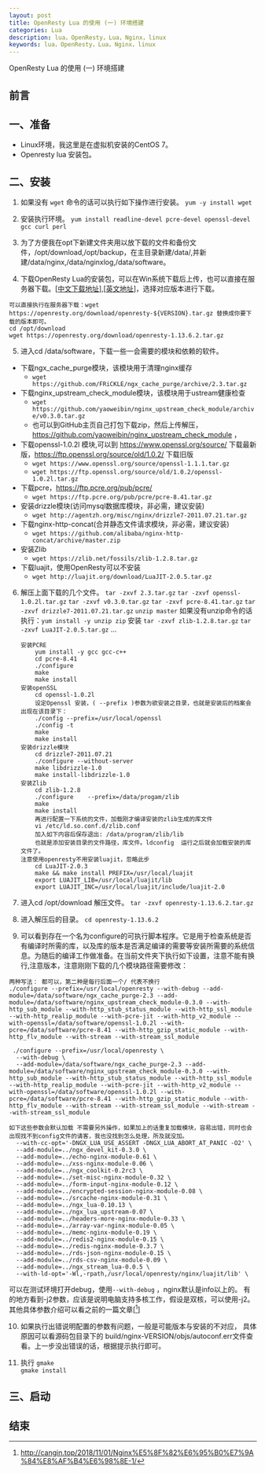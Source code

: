 ```yaml
---
layout: post
title: OpenResty Lua 的使用 (一) 环境搭建
categories: Lua
description: lua，OpenResty，Lua，Nginx，linux
keywords: lua，OpenResty，Lua，Nginx，linux
---
```


OpenResty Lua 的使用 (一) 环境搭建

## 前言

## 一、准备

* Linux环境，我这里是在虚拟机安装的CentOS 7。
* Openresty lua 安装包。

## 二、安装 

1. 如果没有 `wget` 命令的话可以执行如下操作进行安装。
 `yum -y install wget`

2. 安装执行环境。
  `yum install readline-devel pcre-devel openssl-devel gcc curl perl`

3. 为了方便我在opt下新建文件夹用以放下载的文件和备份文件，/opt/download,/opt/backup，在主目录新建/data/,并新建/data/nginx,/data/nginxlog,/data/software。

4. 下载OpenResty Lua的安装包，可以在Win系统下载后上传，也可以直接在服务器下载。[[中文下载地址](http://openresty.org/cn/download.html)],[[英文地址](https://openresty.org/en/download.html)]，选择对应版本进行下载。
```
可以直接执行在服务器下载：wget https://openresty.org/download/openresty-${VERSION}.tar.gz 替换成你要下载的版本即可。
cd /opt/download 
wget https://openresty.org/download/openresty-1.13.6.2.tar.gz  
```
5. 进入cd /data/software，下载一些一会需要的模块和依赖的软件。
  + 下载ngx_cache_purge模块，该模块用于清理nginx缓存
    - `wget https://github.com/FRiCKLE/ngx_cache_purge/archive/2.3.tar.gz`
  + 下载nginx_upstream_check_module模块，该模块用于ustream健康检查
    - `wget https://github.com/yaoweibin/nginx_upstream_check_module/archive/v0.3.0.tar.gz`
    - 也可以到GitHub主页自己打包下载zip，然后上传解压，https://github.com/yaoweibin/nginx_upstream_check_module ，
  + 下载openssl-1.0.2l 模块,可以到 https://www.openssl.org/source/ 下载最新版，https://ftp.openssl.org/source/old/1.0.2/ 下载旧版
    - `wget https://www.openssl.org/source/openssl-1.1.1.tar.gz`
    - `wget https://ftp.openssl.org/source/old/1.0.2/openssl-1.0.2l.tar.gz`
  + 下载pcre，https://ftp.pcre.org/pub/pcre/
    - `wget https://ftp.pcre.org/pub/pcre/pcre-8.41.tar.gz`
  + 安装drizzle模块(访问mysql数据库模块，非必需，建议安装)
    - `wget http://agentzh.org/misc/nginx/drizzle7-2011.07.21.tar.gz`
  + 下载nginx-http-concat(合并静态文件请求模块，非必需，建议安装)
    - `wget https://github.com/alibaba/nginx-http-concat/archive/master.zip`
  + 安装Zlib
    - `wget https://zlib.net/fossils/zlib-1.2.8.tar.gz`
  + 下载luajit，使用OpenResty可以不安装
    - `wget http://luajit.org/download/LuaJIT-2.0.5.tar.gz`

6.  解压上面下载的几个文件。
   `tar -zxvf 2.3.tar.gz`
   `tar -zxvf openssl-1.0.2l.tar.gz`
   `tar -zxvf v0.3.0.tar.gz`
   `tar -zxvf pcre-8.41.tar.gz`
   `tar -zxvf drizzle7-2011.07.21.tar.gz`
   `unzip master` 
    如果没有unzip命令的话执行：`yum install -y unzip zip` 安装
    `tar -zxvf zlib-1.2.8.tar.gz`
    `tar -zxvf LuaJIT-2.0.5.tar.gz`
    ...
    ```
    安装PCRE
        yum install -y gcc gcc-c++
        cd pcre-8.41
        ./configure
        make
        make install
    安装openSSL
        cd openssl-1.0.2l 
        设定Openssl 安装，( --prefix )参数为欲安装之目录，也就是安装后的档案会出现在该目录下：
        ./config --prefix=/usr/local/openssl
        ./config -t
        make
        make install 
    安装drizzle模块   
        cd drizzle7-2011.07.21  
        ./configure --without-server  
        make libdrizzle-1.0  
        make install-libdrizzle-1.0 
    安装Zlib
        cd zlib-1.2.8
        ./configure    --prefix=/data/progam/zlib
        make
        make install
        再进行配置一下系统的文件，加载刚才编译安装的zlib生成的库文件
        vi /etc/ld.so.conf.d/zlib.conf
        加入如下内容后保存退出: /data/program/zlib/lib
        也就是添加安装目录的文件路径，库文件。ldconfig  运行之后就会加载安装的库文件了。
    注意使用openresty不用安装luajit，忽略此步
        cd LuaJIT-2.0.3 
        make && make install PREFIX=/usr/local/luajit
        export LUAJIT_LIB=/usr/local/luajit/lib 
        export LUAJIT_INC=/usr/local/luajit/include/luajit-2.0
    ```

7. 进入cd /opt/download 解压文件。
  `tar -zxvf openresty-1.13.6.2.tar.gz`

8. 进入解压后的目录。
  `cd openresty-1.13.6.2`

9. 可以看到存在一个名为configure的可执行脚本程序。它是用于检查系统是否有编译时所需的库，以及库的版本是否满足编译的需要等安装所需要的系统信息。为随后的编译工作做准备。在当前文件夹下执行如下设置，注意不能有换行,注意版本，注意刚刚下载的几个模块路径需要修改：
```
两种写法： 都可以，第二种是每行后面一个/ 代表不换行
./configure --prefix=/usr/local/openresty --with-debug --add-module=/data/software/ngx_cache_purge-2.3 --add-module=/data/software/nginx_upstream_check_module-0.3.0 --with-http_sub_module --with-http_stub_status_module --with-http_ssl_module --with-http_realip_module --with-pcre-jit --with-http_v2_module --with-openssl=/data/software/openssl-1.0.2l --with-pcre=/data/software/pcre-8.41 --with-http_gzip_static_module --with-http_flv_module --with-stream --with-stream_ssl_module

 ./configure --prefix=/usr/local/openresty \
  --with-debug \
  --add-module=/data/software/ngx_cache_purge-2.3 --add-module=/data/software/nginx_upstream_check_module-0.3.0 --with-http_sub_module --with-http_stub_status_module --with-http_ssl_module --with-http_realip_module --with-pcre-jit --with-http_v2_module --with-openssl=/data/software/openssl-1.0.2l --with-pcre=/data/software/pcre-8.41 --with-http_gzip_static_module --with-http_flv_module --with-stream --with-stream_ssl_module --with-stream --with-stream_ssl_module
```
```
如下这些参数会默认加载 不需要另外操作，如果加上的话重复加载模块，容易出错，同时也会出现找不到config文件的请客，我也没找到怎么处理，所及就没加。
  --with-cc-opt='-DNGX_LUA_USE_ASSERT -DNGX_LUA_ABORT_AT_PANIC -O2' \
  --add-module=../ngx_devel_kit-0.3.0 \
  --add-module=../echo-nginx-module-0.61 \
  --add-module=../xss-nginx-module-0.06 \
  --add-module=../ngx_coolkit-0.2rc3 \
  --add-module=../set-misc-nginx-module-0.32 \
  --add-module=../form-input-nginx-module-0.12 \
  --add-module=../encrypted-session-nginx-module-0.08 \
  --add-module=../srcache-nginx-module-0.31 \
  --add-module=../ngx_lua-0.10.13 \
  --add-module=../ngx_lua_upstream-0.07 \
  --add-module=../headers-more-nginx-module-0.33 \
  --add-module=../array-var-nginx-module-0.05 \
  --add-module=../memc-nginx-module-0.19 \
  --add-module=../redis2-nginx-module-0.15 \
  --add-module=../redis-nginx-module-0.3.7 \
  --add-module=../rds-json-nginx-module-0.15 \
  --add-module=../rds-csv-nginx-module-0.09 \
  --add-module=../ngx_stream_lua-0.0.5 \
  --with-ld-opt='-Wl,-rpath,/usr/local/openresty/nginx/luajit/lib' \
```
 可以在测试环境打开debug，使用`--with-debug` ，nginx默认是info以上的。
有的地方看到-j2参数，应该是说明电脑支持多核工作，假设是双核，可以使用-j2。
其他具体参数介绍可以看之前的一篇文章[[^Nginx的使用之编译配置参数]]

10. 如果执行出错说明配置的参数有问题，一般是可能版本与安装的不对应， 具体原因可以看源码包目录下的 build/nginx-VERSION/objs/autoconf.err文件查看。上一步没出错误的话，根据提示执行即可。

11. 执行
   `gmake`  
   `gmake install`

## 三、启动


## 结束



[^Nginx的使用之编译配置参数]:http://cangin.top/2018/11/01/Nginx%E5%8F%82%E6%95%B0%E7%9A%84%E8%AF%B4%E6%98%8E-1/